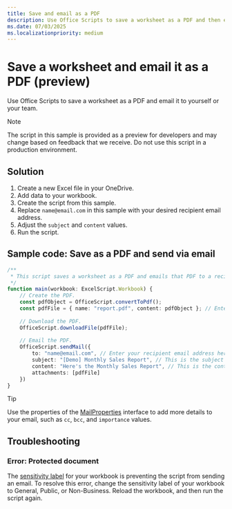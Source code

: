 ```yaml
---
title: Save and email as a PDF
description: Use Office Scripts to save a worksheet as a PDF and then email that PDF.
ms.date: 07/03/2025
ms.localizationpriority: medium
---
```


# Save a worksheet and email it as a PDF (preview)

Use Office Scripts to save a worksheet as a PDF and email it to yourself or your team.

> [!NOTE]
> The script in this sample is provided as a preview for developers and may change based on feedback that we receive. Do not use this script in a production environment.

## Solution

1. Create a new Excel file in your OneDrive.
1. Add data to your workbook.
1. Create the script from this sample.
1. Replace `name@email.com` in this sample with your desired recipient email address.
1. Adjust the `subject` and `content` values.
1. Run the script.

## Sample code: Save as a PDF and send via email

```TypeScript
/**
 * This script saves a worksheet as a PDF and emails that PDF to a recipient.
 */
function main(workbook: ExcelScript.Workbook) {    
    // Create the PDF.
    const pdfObject = OfficeScript.convertToPdf();
    const pdfFile = { name: "report.pdf", content: pdfObject }; // Enter your desired PDF name here.
    
    // Download the PDF.
    OfficeScript.downloadFile(pdfFile);
    
    // Email the PDF.
    OfficeScript.sendMail({
        to: "name@email.com", // Enter your recipient email address here.
        subject: "[Demo] Monthly Sales Report", // This is the subject of your email.
        content: "Here's the Monthly Sales Report", // This is the content within your email.
        attachments: [pdfFile]
    })    
}
```

> [!TIP]
> Use the properties of the [MailProperties](/javascript/api/office-scripts/excelscript/global.officescript.mailproperties) interface to add more details to your email, such as `cc`, `bcc`, and `importance` values.

## Troubleshooting

### Error: Protected document

The [sensitivity label](https://support.microsoft.com/office/apply-sensitivity-labels-to-your-files-2f96e7cd-d5a4-403b-8bd7-4cc636bae0f9) for your workbook is preventing the script from sending an email. To resolve this error, change the sensitivity label of your workbook to General, Public, or Non-Business. Reload the workbook, and then run the script again.
